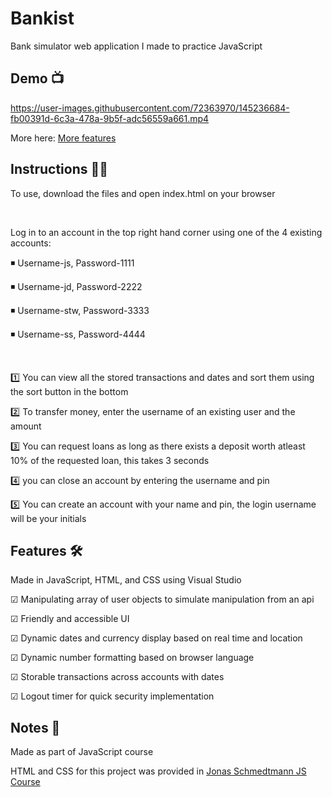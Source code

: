 # Bankist
<!-- Small Description -->
Bank simulator web application I made to practice JavaScript

<!-- Demo -->
## Demo 📺 ##

https://user-images.githubusercontent.com/72363970/145236684-fb00391d-6c3a-478a-9b5f-adc56559a661.mp4

More here: <a href="https://www.youtube.com/watch?v=wIo_5J_P6VA" target="_blank">More features</a>

<!-- How to play -->
## Instructions 👨‍🏫 ##

To use, download the files and open index.html on your browser

<br>

Log in to an account in the top right hand corner using one of the 4 existing accounts:

◾ Username-js, Password-1111

◾ Username-jd, Password-2222

◾ Username-stw, Password-3333

◾ Username-ss, Password-4444

<br>

1️⃣ You can view all the stored transactions and dates and sort them using the sort button in the bottom

2️⃣ To transfer money, enter the username of an existing user and the amount

3️⃣ You can request loans as long as there exists a deposit worth atleast 10% of the requested loan, this takes 3 seconds

4️⃣ you can close an account by entering the username and pin

5️⃣ You can create an account with your name and pin, the login username will be your initials

<!-- Features -->
## Features 🛠 ##

Made in JavaScript, HTML, and CSS using Visual Studio

☑ Manipulating array of user objects to simulate manipulation from an api

☑ Friendly and accessible UI

☑ Dynamic dates and currency display based on real time and location

☑ Dynamic number formatting based on browser language

☑ Storable transactions across accounts with dates

☑ Logout timer for quick security implementation

<!-- Creds -->
## Notes 📝 ##

Made as part of JavaScript course

HTML and CSS for this project was provided in <a href="https://www.udemy.com/course/the-complete-javascript-course/" target="_blank">Jonas Schmedtmann JS Course</a>
